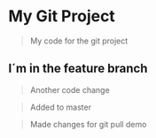 # My Git Project

> My code for the git project

## I´m in the feature branch

> Another code change

> Added to master

> Made changes for git pull demo
